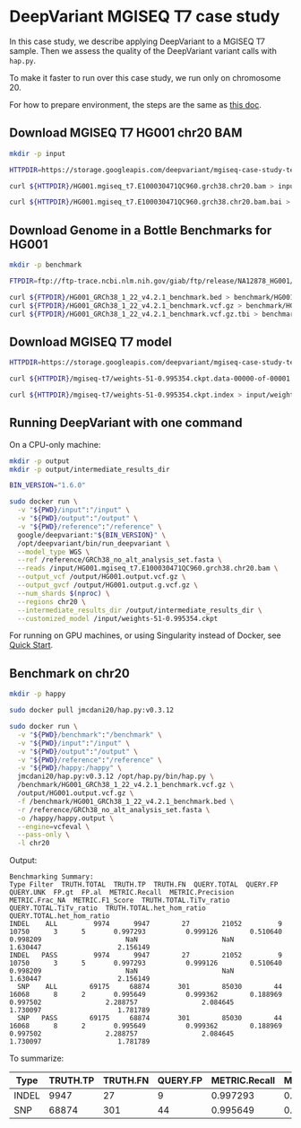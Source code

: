 # DeepVariant MGISEQ T7 case study

In this case study, we describe applying DeepVariant to a MGISEQ T7 sample.
Then we assess the quality of the DeepVariant variant calls with `hap.py`.

To make it faster to run over this case study, we run only on chromosome 20.

For how to prepare environment, the steps are the same as
[this doc](deepvariant-case-study.md).


## Download MGISEQ T7 HG001 chr20 BAM

```bash
mkdir -p input

HTTPDIR=https://storage.googleapis.com/deepvariant/mgiseq-case-study-testdata

curl ${HTTPDIR}/HG001.mgiseq_t7.E100030471QC960.grch38.chr20.bam > input/HG001.mgiseq_t7.E100030471QC960.grch38.chr20.bam

curl ${HTTPDIR}/HG001.mgiseq_t7.E100030471QC960.grch38.chr20.bam.bai > input/HG001.mgiseq_t7.E100030471QC960.grch38.chr20.bam.bai
```

## Download Genome in a Bottle Benchmarks for HG001

```bash
mkdir -p benchmark

FTPDIR=ftp://ftp-trace.ncbi.nlm.nih.gov/giab/ftp/release/NA12878_HG001/NISTv4.2.1/GRCh38

curl ${FTPDIR}/HG001_GRCh38_1_22_v4.2.1_benchmark.bed > benchmark/HG001_GRCh38_1_22_v4.2.1_benchmark.bed
curl ${FTPDIR}/HG001_GRCh38_1_22_v4.2.1_benchmark.vcf.gz > benchmark/HG001_GRCh38_1_22_v4.2.1_benchmark.vcf.gz
curl ${FTPDIR}/HG001_GRCh38_1_22_v4.2.1_benchmark.vcf.gz.tbi > benchmark/HG001_GRCh38_1_22_v4.2.1_benchmark.vcf.gz.tbi
```

## Download MGISEQ T7 model

```bash
HTTPDIR=https://storage.googleapis.com/deepvariant/mgiseq-case-study-testdata

curl ${HTTPDIR}/mgiseq-t7/weights-51-0.995354.ckpt.data-00000-of-00001 > input/weights-51-0.995354.ckpt.data-00000-of-00001

curl ${HTTPDIR}/mgiseq-t7/weights-51-0.995354.ckpt.index > input/weights-51-0.995354.ckpt.index
```

## Running DeepVariant with one command

On a CPU-only machine:

```bash
mkdir -p output
mkdir -p output/intermediate_results_dir

BIN_VERSION="1.6.0"

sudo docker run \
  -v "${PWD}/input":"/input" \
  -v "${PWD}/output":"/output" \
  -v "${PWD}/reference":"/reference" \
  google/deepvariant:"${BIN_VERSION}" \
  /opt/deepvariant/bin/run_deepvariant \
  --model_type WGS \
  --ref /reference/GRCh38_no_alt_analysis_set.fasta \
  --reads /input/HG001.mgiseq_t7.E100030471QC960.grch38.chr20.bam \
  --output_vcf /output/HG001.output.vcf.gz \
  --output_gvcf /output/HG001.output.g.vcf.gz \
  --num_shards $(nproc) \
  --regions chr20 \
  --intermediate_results_dir /output/intermediate_results_dir \
  --customized_model /input/weights-51-0.995354.ckpt
```

For running on GPU machines, or using Singularity instead of Docker, see
[Quick Start](deepvariant-quick-start.md).

## Benchmark on chr20

```bash
mkdir -p happy

sudo docker pull jmcdani20/hap.py:v0.3.12

sudo docker run \
  -v "${PWD}/benchmark":"/benchmark" \
  -v "${PWD}/input":"/input" \
  -v "${PWD}/output":"/output" \
  -v "${PWD}/reference":"/reference" \
  -v "${PWD}/happy:/happy" \
  jmcdani20/hap.py:v0.3.12 /opt/hap.py/bin/hap.py \
  /benchmark/HG001_GRCh38_1_22_v4.2.1_benchmark.vcf.gz \
  /output/HG001.output.vcf.gz \
  -f /benchmark/HG001_GRCh38_1_22_v4.2.1_benchmark.bed \
  -r /reference/GRCh38_no_alt_analysis_set.fasta \
  -o /happy/happy.output \
  --engine=vcfeval \
  --pass-only \
  -l chr20
```

Output:

```
Benchmarking Summary:
Type Filter  TRUTH.TOTAL  TRUTH.TP  TRUTH.FN  QUERY.TOTAL  QUERY.FP  QUERY.UNK  FP.gt  FP.al  METRIC.Recall  METRIC.Precision  METRIC.Frac_NA  METRIC.F1_Score  TRUTH.TOTAL.TiTv_ratio  QUERY.TOTAL.TiTv_ratio  TRUTH.TOTAL.het_hom_ratio  QUERY.TOTAL.het_hom_ratio
INDEL    ALL         9974      9947        27        21052         9      10750      3      5       0.997293          0.999126        0.510640         0.998209                     NaN                     NaN                   1.630447                   2.156149
INDEL   PASS         9974      9947        27        21052         9      10750      3      5       0.997293          0.999126        0.510640         0.998209                     NaN                     NaN                   1.630447                   2.156149
  SNP    ALL        69175     68874       301        85030        44      16068      8      2       0.995649          0.999362        0.188969         0.997502                2.288757                2.084645                   1.730097                   1.781789
  SNP   PASS        69175     68874       301        85030        44      16068      8      2       0.995649          0.999362        0.188969         0.997502                2.288757                2.084645                   1.730097                   1.781789
```

To summarize:

| Type  | TRUTH.TP | TRUTH.FN | QUERY.FP | METRIC.Recall | METRIC.Precision | METRIC.F1_Score |
| ----- | -------- | -------- | -------- | ------------- | ---------------- | --------------- |
| INDEL | 9947     | 27       | 9        | 0.997293      | 0.999126         | 0.998209        |
| SNP   | 68874    | 301      | 44       | 0.995649      | 0.999362         | 0.997502        |
